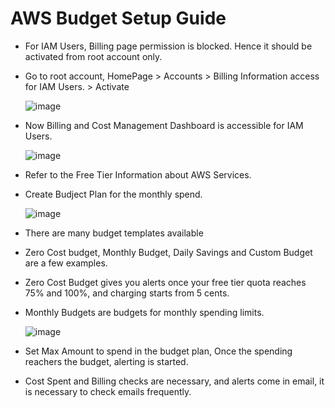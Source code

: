 # AWS Budget Setup Guide
  - For IAM Users, Billing page permission is blocked. Hence it should be activated from root account only.
  - Go to root account, HomePage > Accounts > Billing Information access for IAM Users. > Activate
    
    ![image](https://github.com/user-attachments/assets/e22b6658-b4d1-4cf0-9762-5bb388d4b8f2)

  - Now Billing and Cost Management Dashboard is accessible for IAM Users.

    ![image](https://github.com/user-attachments/assets/3e2a37de-8c33-4080-9948-3b04b9a73ddb)

  - Refer to the Free Tier Information about AWS Services.
  - Create Budject Plan for the monthly spend.

    ![image](https://github.com/user-attachments/assets/8e872589-c47a-4812-8d55-d916bb28b9aa)
  
  - There are many budget templates available
  - Zero Cost budget, Monthly Budget, Daily Savings and Custom Budget are a few examples.
  - Zero Cost Budget gives you alerts once  your free tier quota reaches 75% and 100%, and charging starts from 5 cents.
  - Monthly Budgets are budgets for monthly spending limits.

    ![image](https://github.com/user-attachments/assets/59e18b23-e19f-45c3-915a-59b4867ee09a)
    
  - Set Max Amount to spend in the budget plan, Once the spending reachers the budget, alerting is started.
  - Cost Spent and Billing checks are necessary, and alerts come in email, it is necessary to check emails frequently.
    

